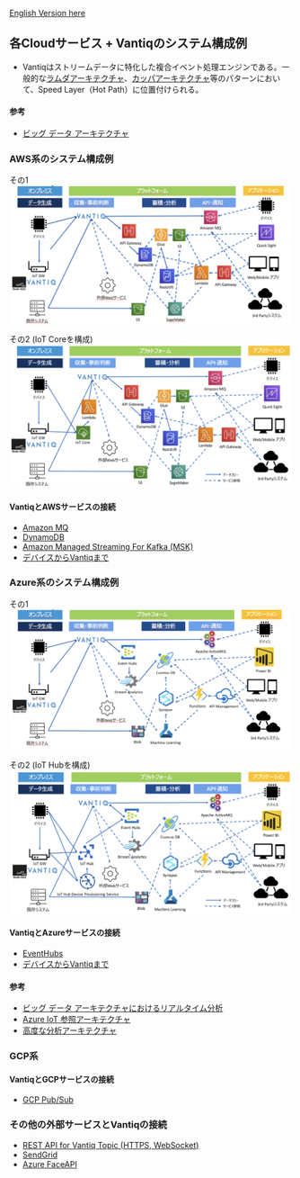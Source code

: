 [English Version here](readme_en.md)  

## 各Cloudサービス + Vantiqのシステム構成例
- Vantiqはストリームデータに特化した複合イベント処理エンジンである。一般的な[ラムダアーキテクチャ](https://docs.microsoft.com/ja-jp/azure/architecture/data-guide/big-data/#lambda-architecture)、[カッパアーキテクチャ](https://docs.microsoft.com/ja-jp/azure/architecture/data-guide/big-data/#kappa-architecture)等のパターンにおいて、Speed Layer（Hot Path）に位置付けられる。

#### 参考
- [ビッグ データ アーキテクチャ](https://docs.microsoft.com/ja-jp/azure/architecture/data-guide/big-data/)



### AWS系のシステム構成例

その1
![aws1](imgs/overall-architecture/aws1.png)

その2 (IoT Coreを構成)
![aws2](imgs/overall-architecture/aws2.png)

#### VantiqとAWSサービスの接続
- [Amazon MQ](docs/jp/vantiq-aws-AmazonMQ.md)
- [DynamoDB](docs/jp/vantiq-aws-dynamodb.md)
- [Amazon Managed Streaming For Kafka (MSK)](docs/jp/vantiq-aws-msk.md)
- [デバイスからVantiqまで](../vantiq-devices-integration)


### Azure系のシステム構成例
その1
![azure1](imgs/overall-architecture/azure1.png)

その2 (IoT Hubを構成)
![azure2](imgs/overall-architecture/azure2.png)


#### VantiqとAzureサービスの接続
- [EventHubs](docs/jp/vantiq-azure-EventHubs.md)
- [デバイスからVantiqまで](../vantiq-devices-integration)

#### 参考
- [ビッグ データ アーキテクチャにおけるリアルタイム分析](https://docs.microsoft.com/ja-jp/azure/architecture/solution-ideas/articles/real-time-analytics)
- [Azure IoT 参照アーキテクチャ](https://docs.microsoft.com/ja-jp/azure/architecture/reference-architectures/iot)
- [高度な分析アーキテクチャ](https://docs.microsoft.com/ja-jp/azure/architecture/solution-ideas/articles/advanced-analytics-on-big-data)


### GCP系

#### VantiqとGCPサービスの接続
- [GCP Pub/Sub](docs/jp/vantiq-gcp-PubSub.md)

### その他の外部サービスとVantiqの接続
- [REST API for Vantiq Topic (HTTPS, WebSocket)](../vantiq-devices-integration/conf/vantiq-restapi-mqtt-amqp-python-sample)
- [SendGrid](docs/jp/vantiq-sendgrid.md)
- [Azure FaceAPI]()
